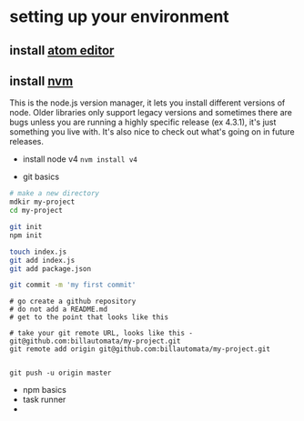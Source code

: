 # setting up your environment 

## install [atom editor](https://atom.io/)

## install [nvm](https://github.com/creationix/nvm)
This is the node.js version manager, it lets you install different versions of node.  Older libraries only support legacy versions and sometimes there are bugs unless you are running a highly specific release (ex 4.3.1), it's just something you live with.  It's also nice to check out what's going on in future releases.

* install node v4
`nvm install v4`

* git basics 
```bash
# make a new directory 
mdkir my-project
cd my-project

git init
npm init 

touch index.js
git add index.js 
git add package.json

git commit -m 'my first commit'

```


```
# go create a github repository
# do not add a README.md
# get to the point that looks like this

```


```
# take your git remote URL, looks like this - git@github.com:billautomata/my-project.git 
git remote add origin git@github.com:billautomata/my-project.git


git push -u origin master

```


* npm basics 
* task runner 
* 
